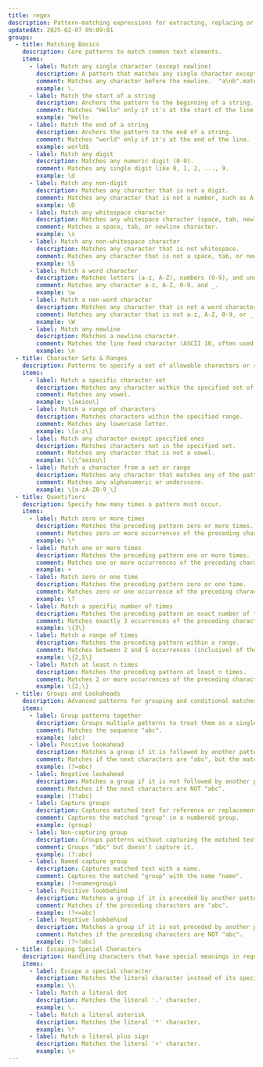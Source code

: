 ```yaml
---
title: regex
description: Pattern-matching expressions for extracting, replacing or validating text.
updatedAt: 2025-02-07 09:09:01
groups:
  - title: Matching Basics
    description: Core patterns to match common text elements.
    items:
      - label: Match any single character (except newline)
        description: A pattern that matches any single character except for line breaks.
        comment: Matches any character before the newline.  "a\nb".match(.) only matches "a"
        example: \.
      - label: Match the start of a string
        description: Anchors the pattern to the beginning of a string.
        comment: Matches "Hello" only if it's at the start of the line.
        example: ^Hello
      - label: Match the end of a string
        description: Anchors the pattern to the end of a string.
        comment: Matches "world" only if it's at the end of the line.
        example: world$
      - label: Match any digit
        description: Matches any numeric digit (0-9).
        comment: Matches any single digit like 0, 1, 2, ..., 9.
        example: \d
      - label: Match any non-digit
        description: Matches any character that is not a digit.
        comment: Matches any character that is not a number, such as A, b, $, etc.
        example: \D
      - label: Match any whitespace character
        description: Matches any whitespace character (space, tab, newline, etc.).
        comment: Matches a space, tab, or newline character.
        example: \s
      - label: Match any non-whitespace character
        description: Matches any character that is not whitespace.
        comment: Matches any character that is not a space, tab, or newline.
        example: \S
      - label: Match a word character
        description: Matches letters (a-z, A-Z), numbers (0-9), and underscore (_).
        comment: Matches any character a-z, A-Z, 0-9, and _.
        example: \w
      - label: Match a non-word character
        description: Matches any character that is not a word character.
        comment: Matches any character that is not a-z, A-Z, 0-9, or _.
        example: \W
      - label: Match any newline
        description: Matches a newline character.
        comment: Matches the line feed character (ASCII 10, often used to indicate the end of a line).
        example: \n
  - title: Character Sets & Ranges
    description: Patterns to specify a set of allowable characters or ranges.
    items:
      - label: Match a specific character set
        description: Matches any character within the specified set of characters.
        comment: Matches any vowel.
        example: \[aeiou\]
      - label: Match a range of characters
        description: Matches characters within the specified range.
        comment: Matches any lowercase letter.
        example: \[a-z\]
      - label: Match any character except specified ones
        description: Matches characters not in the specified set.
        comment: Matches any character that is not a vowel.
        example: \[\^aeiou\]
      - label: Match a character from a set or range
        description: Matches any character that matches any of the patterns.
        comment: Matches any alphanumeric or underscore.
        example: \[a-zA-Z0-9_\]
  - title: Quantifiers
    description: Specify how many times a pattern must occur.
    items:
      - label: Match zero or more times
        description: Matches the preceding pattern zero or more times.
        comment: Matches zero or more occurrences of the preceding character or group.
        example: \*
      - label: Match one or more times
        description: Matches the preceding pattern one or more times.
        comment: Matches one or more occurrences of the preceding character or group.
        example: +
      - label: Match zero or one time
        description: Matches the preceding pattern zero or one time.
        comment: Matches zero or one occurrence of the preceding character or group.
        example: \?
      - label: Match a specific number of times
        description: Matches the preceding pattern an exact number of times.
        comment: Matches exactly 3 occurrences of the preceding character or group.
        example: \{3\}
      - label: Match a range of times
        description: Matches the preceding pattern within a range.
        comment: Matches between 2 and 5 occurrences (inclusive) of the preceding character or group.
        example: \{2,5\}
      - label: Match at least n times
        description: Matches the preceding pattern at least n times.
        comment: Matches 2 or more occurrences of the preceding character or group.
        example: \{2,\}
  - title: Groups and Lookaheads
    description: Advanced patterns for grouping and conditional matches.
    items:
      - label: Group patterns together
        description: Groups multiple patterns to treat them as a single unit.
        comment: Matches the sequence "abc".
        example: (abc)
      - label: Positive lookahead
        description: Matches a group if it is followed by another pattern (but doesn't consume it).
        comment: Matches if the next characters are "abc", but the match pointer stays where it was.
        example: (?=abc)
      - label: Negative lookahead
        description: Matches a group if it is not followed by another pattern (but doesn't consume it).
        comment: Matches if the next characters are NOT "abc".
        example: (?!abc)
      - label: Capture groups
        description: Captures matched text for reference or replacement.
        comment: Captures the matched "group" in a numbered group.
        example: (group)
      - label: Non-capturing group
        description: Groups patterns without capturing the matched text.
        comment: Groups "abc" but doesn't capture it.
        example: (?:abc)
      - label: Named capture group
        description: Captures matched text with a name.
        comment: Captures the matched "group" with the name "name".
        example: (?<name>group)
      - label: Positive lookbehind
        description: Matches a group if it is preceded by another pattern (but doesn't consume it).
        comment: Matches if the preceding characters are "abc".
        example: (?<=abc)
      - label: Negative lookbehind
        description: Matches a group if it is not preceded by another pattern (but doesn't consume it).
        comment: Matches if the preceding characters are NOT "abc".
        example: (?<!abc)
  - title: Escaping Special Characters
    description: Handling characters that have special meanings in regex.
    items:
      - label: Escape a special character
        description: Matches the literal character instead of its special meaning.
        example: \\
      - label: Match a literal dot
        description: Matches the literal '.' character.
        example: \.
      - label: Match a literal asterisk
        description: Matches the literal '*' character.
        example: \*
      - label: Match a literal plus sign
        description: Matches the literal '+' character.
        example: \+
---
```

